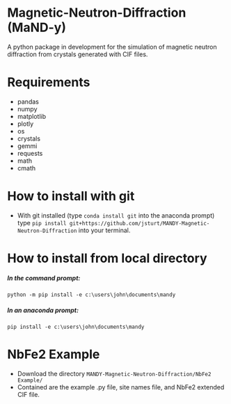 # Magnetic-Neutron-Diffraction (MaND-y)
A python package in development for the simulation of magnetic neutron diffraction from crystals generated with CIF files.

# Requirements
- pandas
- numpy
- matplotlib
- plotly
- os
- crystals
- gemmi
- requests
- math
- cmath
# How to install with git
- With git installed (type `conda install git` into the anaconda prompt) type `pip install git+https://github.com/jsturt/MANDY-Magnetic-Neutron-Diffraction` into your terminal.
# How to install from local directory
#####  In the command prompt:
`python -m pip install -e c:\users\john\documents\mandy`
#####  In an anaconda prompt:
`pip install -e c:\users\john\documents\mandy`
# NbFe2 Example
- Download the directory `MANDY-Magnetic-Neutron-Diffraction/NbFe2 Example/`
- Contained are the example .py file, site names file, and NbFe2 extended CIF file.
